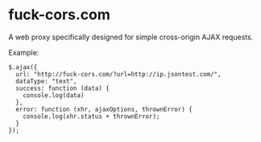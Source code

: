 # fuck-cors.com
A web proxy specifically designed for simple cross-origin AJAX requests.

Example:
```
$.ajax({
  url: "http://fuck-cors.com/?url=http://ip.jsontest.com/",
  dataType: "text",
  success: function (data) {
    console.log(data)
  },
  error: function (xhr, ajaxOptions, thrownError) {
    console.log(xhr.status + thrownError);
  }
});
```
